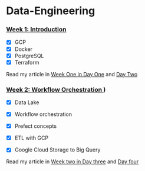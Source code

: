 # Data-Engineering

### [Week 1: Introduction]([https://github.com/uanve/data-engineering-zoomcamp/tree/main/week_1_basics](https://github.com/iamismaill/Data-Engineering/tree/main/Weekone))
- [x] GCP
- [x] Docker
- [x] PostgreSQL
- [x] Terraform

Read my article in [Week One in Day One](https://medium.com/@mismaila_2/day-1-of-100-days-in-data-engineering-6a4818a9ee55)
 and [Day Two](https://medium.com/@mismaila_2/day-2-of-100-days-in-data-engineering-1ea4cb71ae6c)

### [Week 2: Workflow Orchestration ]([https://github.com/iamismaill/Data-Engineering/tree/main/Weektwo))
- [x] Data Lake 
- [x] Workflow orchestration
- [x] Prefect concepts
- [x] ETL with GCP
- [x] Google Cloud Storage to Big Query  



Read my article in [Week two in Day three](https://medium.com/@mismaila_2/day-3-in-data-engineering-dcd62d68b5fd)
 and [Day four](https://medium.com/@mismaila_2/day-4-in-data-engineering-3ea8d9a1fd0e)

 
 
